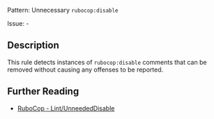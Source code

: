 Pattern: Unnecessary `rubocop:disable`

Issue: -

## Description

This rule detects instances of `rubocop:disable` comments that can be
removed without causing any offenses to be reported.

## Further Reading

* [RuboCop - Lint/UnneededDisable](https://rubocop.readthedocs.io/en/latest/cops_lint/#lintunneededdisable)
